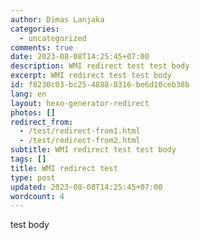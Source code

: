 ```yaml
---
author: Dimas Lanjaka
categories:
  - uncategorized
comments: true
date: 2023-08-08T14:25:45+07:00
description: WMI redirect test test body
excerpt: WMI redirect test test body
id: f8230c03-bc25-4888-8316-be6d10ceb38b
lang: en
layout: hexo-generator-redirect
photos: []
redirect_from:
  - /test/redirect-from1.html
  - /test/redirect-from2.html
subtitle: WMI redirect test test body
tags: []
title: WMI redirect test
type: post
updated: 2023-08-08T14:25:45+07:00
wordcount: 4
---
```


test body